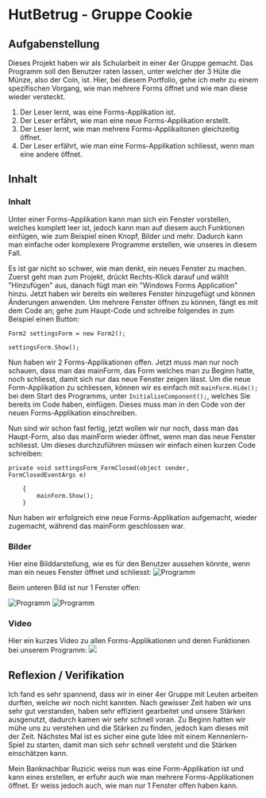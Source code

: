 # HutBetrug - Gruppe Cookie
## Aufgabenstellung
Dieses Projekt haben wir als Schularbeit in einer 4er Gruppe gemacht. Das Programm soll den Benutzer raten lassen, unter welcher der 3 Hüte die Münze, also der Coin, ist. Hier, bei diesem Portfolio, gehe ich mehr zu einem spezifischen Vorgang, wie man mehrere Forms öffnet und wie man diese wieder versteckt.

1. Der Leser lernt, was eine Forms-Applikation ist.
2. Der Leser erfährt, wie man eine neue Forms-Applikation erstellt.
3. Der Leser lernt, wie man mehrere Forms-Applikaitonen gleichzeitig öffnet.
4. Der Leser erfährt, wie man eine Forms-Applikation schliesst, wenn man eine andere öffnet.

## Inhalt
### Inhalt
Unter einer Forms-Applikation kann man sich ein Fenster vorstellen, welches komplett leer ist, jedoch kann man auf diesem auch Funktionen einfügen, wie zum Beispiel einen Knopf, Bilder und mehr. Dadurch kann man einfache oder komplexere Programme erstellen, wie unseres in diesem Fall.

Es ist gar nicht so schwer, wie man denkt, ein neues Fenster zu machen. Zuerst geht man zum Projekt, drückt Rechts-Klick darauf und wählt "Hinzufügen" aus, danach fügt man ein "Windows Forms Application" hinzu. Jetzt haben wir bereits ein weiteres Fenster hinzugefügt und können Änderungen anwenden.
Um mehrere Fenster öffnen zu können, fängt es mit dem Code an; gehe zum Haupt-Code und schreibe folgendes in zum Beispiel einen Button:

`Form2 settingsForm = new Form2();`

`settingsForm.Show();`

Nun haben wir 2 Forms-Applikationen offen.
Jetzt muss man nur noch schauen, dass man das mainForm, das Form welches man zu Beginn hatte, noch schliesst, damit sich nur das neue Fenster zeigen lässt. Um die neue Form-Applikation zu schliessen, können wir es einfach mit `mainForm.Hide();` bei dem Start des Programms, unter `InitializeComponent();`, welches Sie bereits im Code haben, einfügen. Dieses muss man in den Code von der neuen Forms-Applikation einschreiben.

Nun sind wir schon fast fertig, jetzt wollen wir nur noch, dass man das Haupt-Form, also das mainForm wieder öffnet, wenn man das neue Fenster schliesst.
Um dieses durchzuführen müssen wir einfach einen kurzen Code schreiben:

```private void settingsForm_FormClosed(object sender, FormClosedEventArgs e)```

        {
            mainForm.Show();
        }
   
Nun haben wir erfolgreich eine neue Forms-Applikation aufgemacht, wieder zugemacht, während das mainForm geschlossen war.

### Bilder
Hier eine Bilddarstellung, wie es für den Benutzer aussehen könnte, wenn man ein neues Fenster öffnet und schliesst:
![Programm](https://i.imgur.com/hmW6t4J.jpg)

Beim unteren Bild ist nur 1 Fenster offen:

![Programm](https://i.imgur.com/R16NKES.jpg)
![Programm](https://i.imgur.com/pPxgKDO.jpg)

### Video
Hier ein kurzes Video zu allen Forms-Applikationen und deren Funktionen bei unserem Programm:
[![](https://i.imgur.com/UdsPUGR.jpg)](https://youtu.be/hF-tRYMbz3U)

## Reflexion / Verifikation
Ich fand es sehr spannend, dass wir in einer 4er Gruppe mit Leuten arbeiten durften, welche wir noch nicht kannten. Nach gewisser Zeit haben wir uns sehr gut verstanden, haben sehr effizient gearbeitet und unsere Stärken ausgenutzt, dadurch kamen wir sehr schnell voran.
Zu Beginn hatten wir mühe uns zu verstehen und die Stärken zu finden, jedoch kam dieses mit der Zeit. 
Nächstes Mal ist es sicher eine gute Idee mit einem Kennenlern-Spiel zu starten, damit man sich sehr schnell versteht und die Stärken einschätzen kann.

Mein Banknachbar Ruzicic weiss nun was eine Form-Applikation ist und kann eines erstellen, er erfuhr auch wie man mehrere Forms-Applikationen öffnet. Er weiss jedoch auch, wie man nur 1 Fenster offen haben kann.
